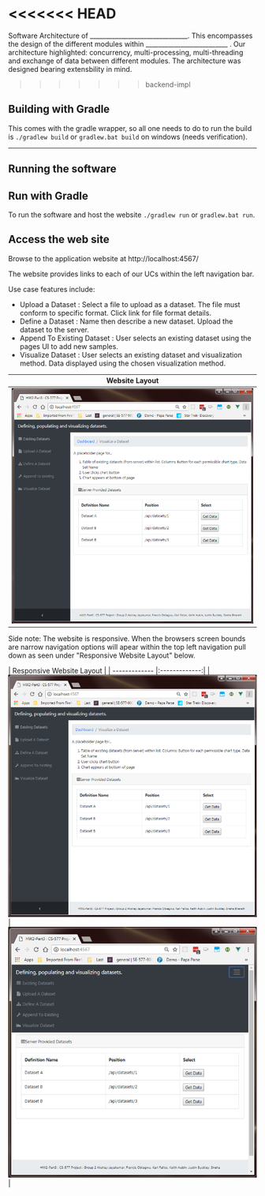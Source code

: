 <<<<<<< HEAD
=======
Software Architecture of _______________________________. This encompasses the design of the different modules within __________________________ . Our architecture highlighted: concurrency, multi-processing, multi-threading and exchange of data between different modules. The architecture was designed bearing extensbility in mind. 
>>>>>>> backend-impl

## Building with Gradle

This comes with the gradle wrapper, so all one needs to do to run the build
is `./gradlew build` or `gradlew.bat build` on windows (needs verification).

-----------------------------------------
Running the software
-----------------------------------------

## Run with Gradle
To run the software and host the website `./gradlew run` or `gradlew.bat run`.

## Access the web site
Browse to the application website at http://localhost:4567/

The website provides links to each of our UCs within the left navigation bar.  

Use case features include:
* Upload a Dataset : Select a file to upload as a dataset. The file must conform to specific format. Click link for file format details.
* Define a Dataset : Name then describe a new dataset. Upload the dataset to the server.
* Append To Existing Dataset : User selects an existing dataset using the pages UI to add new samples. 
* Visualize Dataset : User selects an existing dataset and visualization method. Data displayed using the chosen visualization method.

| Website Layout     |
| ------------- |
| [![Responsive Layout - Menu to access UCs seen at the top right](./readme_images/web_layout.PNG)](./readme_images/web_layout.PNG) |


Side note: The website is responsive. When the browsers screen bounds are narrow navigation options will apear within the top left navigation pull down as seen under "Responsive Website Layout" below.

| Responsive Website Layout     |
| ------------- |:-------------:|
| [![Responsive Layout - Menu to access UCs seen at the top right](./readme_images/web_layout.PNG)](./readme_images/web_layout.PNG)      | [![Responsive Layout - Menu to access UCs seen at the top right](./readme_images/responsive_layout_expanded.PNG)](./readme_images/responsive_layout_expanded.PNG) |




